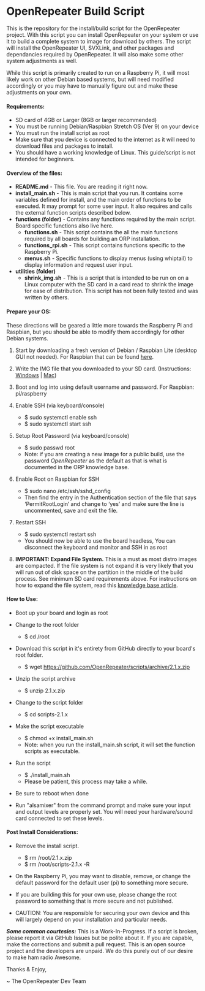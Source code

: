 OpenRepeater Build Script
=======
This is the repository for the install/build script for the OpenRepeater project. With this script you can install OpenRepeater on your system or use it to build a complete system to image for download by others. The script will install the OpenRepeater UI, SVXLink, and other packages and dependancies required by OpenRepeater. It will also make some other system adjustments as well.

While this script is primarily created to run on a Raspberry Pi, it will most likely work on other Debian based systems, but will need modified accordingly or you may have to manually figure out and make these adjustments on your own. 

#### Requirements: 
* SD card of 4GB or Larger (8GB or larger recommended)
* You must be running Debian/Raspbian Stretch OS (Ver 9) on your device
* You must run the install script as root
* Make sure that you device is connected to the internet as it will need to download files and packages to install.
* You should have a working knowledge of Linux. This guide/script is not intended for beginners.

#### Overview of the files:
* **README.md** - This file. You are reading it right now.
* **install_main.sh** - This is main script that you run. It contains some variables defined for install, and the main order of functions to be executed. It may prompt for some user input. It also requires and calls the external function scripts described below.
* **functions (folder)** - Contains any functions required by the main script. Board specific functions also live here.
	* **functions.sh** - This script contains the all the main functions required by all boards for building an ORP installation.
	* **functions_rpi.sh** - This script contains functions specific to the Raspberry Pi.
	* **menus.sh** - Specific functions to display menus (using whiptail) to display information and request user input.
* **utilities (folder)**
	* **shrink_img.sh** - This is a script that is intended to be run on on a Linux computer with the SD card in a card read to shrink the image for ease of distribution. This script has not been fully tested and was written by others. 

#### Prepare your OS:
These directions will be geared a little more towards the Raspberry Pi and Raspbian, but you should be able to modify them accordingly for other Debian systems.

1. Start by downloading a fresh version of Debian / Raspbian Lite (desktop GUI not needed). For Raspbian that can be found [here](https://www.raspberrypi.org/downloads/raspbian/).

2. Write the IMG file that you downloaded to your SD card. (Instructions: [Windows](https://openrepeater.com/knowledgebase/topic/writing-img-file-on-windows) | [Mac](https://openrepeater.com/knowledgebase/topic/writing-img-file-on-a-mac))

3. Boot and log into using default username and password. For Raspbian: pi/raspberry

4. Enable SSH (via keyboard/console)
	* $ sudo systemctl enable ssh
	* $ sudo systemctl start ssh
5. Setup Root Password (via keyboard/console)
	* $ sudo passwd root
	* Note: if you are creating a new image for a public build, use the password *OpenRepeater* as the default as that is what is documented in the ORP knowledge base.
6. Enable Root on Raspbian for SSH
	* $ sudo nano /etc/ssh/sshd_config
	* Then find the entry in the Authentication section of the file that says ‘PermitRootLogin’ and change to ‘yes’ and make sure the line is uncommented, save and exit the file.
7. Restart SSH
	* $ sudo systemctl restart ssh
	* You should now be able to use the board headless, You can disconnect the keyboard and monitor and SSH in as root

8. **IMPORTANT: Expand File System.** This is a must as most distro images are compacted. If the file system is not expand it is very likely that you will run out of disk space on the partition in the middle of the build process. See minimum SD card requirements above. For instructions on how to expand the file system, read this [knowledge base article](https://openrepeater.com/knowledgebase/topic/expanding-the-file-system).

#### How to Use: 
* Boot up your board and login as root

* Change to the root folder
	* $ cd /root
* Download this script in it's entirety from GitHub directly to your board's root folder.
	* $ wget https://github.com/OpenRepeater/scripts/archive/2.1.x.zip
* Unzip the script archive
	* $ unzip 2.1.x.zip
* Change to the script folder
	* $ cd scripts-2.1.x
* Make the script executable
	* $ chmod +x install_main.sh
	* Note: when you run the install_main.sh script, it will set the function scripts as executable.
* Run the script
	* $ ./install_main.sh
	* Please be patient, this process may take a while.
* Be sure to reboot when done
* Run "alsamixer" from the command prompt and make sure your input and output levels are properly set. You will need your hardware/sound card connected to set these levels.

#### Post Install Considerations:

* Remove the install script.
	* $ rm /root/2.1.x.zip
	* $ rm /root/scripts-2.1.x -R
* On the Raspberry Pi, you may want to disable, remove, or change the default password for the default user (pi) to something more secure.

* If you are building this for your own use, please change the root password to something that is more secure and not published.
* CAUTION: You are responsible for securing your own device and this will largely depend on your installation and particular needs. 



***Some common courtesies:*** This is a Work-In-Progress. If a script is broken, please report it via GitHub Issues but be polite about it. If you are capable, make the corrections and submit a pull request. This is an open source project and the developers are unpaid. We do this purely out of our desire to make ham radio Awesome.

Thanks & Enjoy,

~ The OpenRepeater Dev Team

